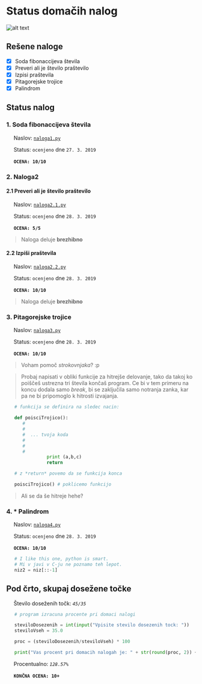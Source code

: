 
# Status domačih nalog

![alt text](https://emojipedia-us.s3.dualstack.us-west-1.amazonaws.com/thumbs/160/apple/96/female-technologist-type-1-2_1f469-1f3fb-200d-1f4bb.png "computer scientiest")

## Rešene naloge

- [x] Soda fibonaccijeva števila
- [x] Preveri ali je število praštevilo
- [x] Izpisi praštevila
- [x] Pitagorejske trojice
- [x] Palindrom

## Status nalog

### 1. Soda fibonaccijeva števila

&nbsp;&nbsp;&nbsp;&nbsp;   Naslov: [`naloga1.py`](https://github.com/simenravnik/rojstnodnevna-domaca-naloga/blob/master/naloga1.py)

&nbsp;&nbsp;&nbsp;&nbsp;   Status: `ocenjeno` dne `27. 3. 2019`


&nbsp;&nbsp;&nbsp;&nbsp;   **`OCENA: 10/10`**

### 2. Naloga2

#### 2.1 Preveri ali je število praštevilo

&nbsp;&nbsp;&nbsp;&nbsp;   Naslov: [`naloga2.1.py`](https://github.com/simenravnik/rojstnodnevna-domaca-naloga/blob/master/naloga2.1.py)

&nbsp;&nbsp;&nbsp;&nbsp;   Status: `ocenjeno` dne `28. 3. 2019`

&nbsp;&nbsp;&nbsp;&nbsp;   **`OCENA: 5/5`**

> Naloga deluje **brezhibno**


#### 2.2 Izpiši praštevila

&nbsp;&nbsp;&nbsp;&nbsp;   Naslov: [`naloga2.2.py`](https://github.com/simenravnik/rojstnodnevna-domaca-naloga/blob/master/naloga2.2.py)

&nbsp;&nbsp;&nbsp;&nbsp;   Status: `ocenjeno` dne `28. 3. 2019`


&nbsp;&nbsp;&nbsp;&nbsp;   **`OCENA: 10/10`**

> Naloga deluje **brezhibno**

### 3. Pitagorejske trojice

&nbsp;&nbsp;&nbsp;&nbsp;   Naslov: [`naloga3.py`](https://github.com/simenravnik/rojstnodnevna-domaca-naloga/blob/master/naloga3.py)

&nbsp;&nbsp;&nbsp;&nbsp;   Status: `ocenjeno` dne `28. 3. 2019`

&nbsp;&nbsp;&nbsp;&nbsp;   **`OCENA: 10/10`**

> Voham pomoč *strokovnjaka*? :p

> Probaj napisati v obliki funkcije za hitrejše delovanje, tako da takoj ko poiščeš ustrezna tri števila končaš program. Ce bi v tem primeru na koncu dodala samo *break*, bi se zaključila samo notranja zanka, kar pa ne bi pripomoglo k hitrosti izvajanja.

```python
   # funkcija se definira na sledec nacin:

   def poisciTrojico():
      #  
      #
      #  ... tvoja koda
      #
      #
      #
               print (a,b,c)
               return

   # z *return* povemo da se funkcija konca

   poisciTrojico() # poklicemo funkcijo
```


> Ali se da še hitreje hehe?

### 4. * Palindrom

&nbsp;&nbsp;&nbsp;&nbsp;   Naslov: [`naloga4.py`](https://github.com/simenravnik/rojstnodnevna-domaca-naloga/blob/master/naloga4.py)

&nbsp;&nbsp;&nbsp;&nbsp;   Status: `ocenjeno` dne `28. 3. 2019`

&nbsp;&nbsp;&nbsp;&nbsp;   **`OCENA: 10/10`**

```python
   # I like this one, python is smart.
   # Mi v javi v C-ju ne poznamo teh lepot.
   niz2 = niz[::-1]
```

## Pod črto, skupaj dosežene točke

&nbsp;&nbsp;&nbsp;&nbsp;   Število doseženih točk: *`45/35`*

```python
   # program izracuna procente pri domaci nalogi

   steviloDosezenih = int(input("Vpisite stevilo dosezenih tock: "))
   steviloVseh = 35.0

   proc = (steviloDosezenih/steviloVseh) * 100

   print("Vas procent pri domacih nalogah je: " + str(round(proc, 2)) + " %")
```

&nbsp;&nbsp;&nbsp;&nbsp;   Procentualno: *`128.57%`*

&nbsp;&nbsp;&nbsp;&nbsp;   **`KONČNA OCENA: 10+`**
